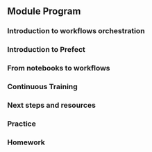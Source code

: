 ## Module Program

### Introduction to workflows orchestration
### Introduction to Prefect
### From notebooks to workflows
### Continuous Training
### Next steps and resources
### Practice
### Homework